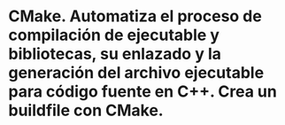 # CMake. Automatiza el proceso de compilación de ejecutable y bibliotecas, su enlazado y la generación del archivo ejecutable para código fuente en C++. Crea un buildfile con CMake.